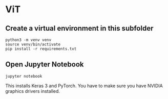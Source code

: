 # ViT

## Create a virtual environment in this subfolder
```
python3 -m venv venv
source venv/bin/activate
pip install -r requirements.txt
```

## Open Jupyter Notebook
```
jupyter notebook
```

This installs Keras 3 and PyTorch. You have to make sure you have NVIDIA graphics drivers installed.  
